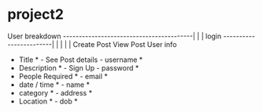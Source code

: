 # project2


User breakdown -----------------------------------------|
    |                                                   |
  login ------------------------|                       |
    |                           |                       |
Create Post                 View Post                   User info 
- Title *                     - See Post details         - username *
- Description *              - Sign Up                   - password *
- People Required *                                      - email *
- date / time *                                          - name *
- category *                                             - address *
- Location *                                             - dob *